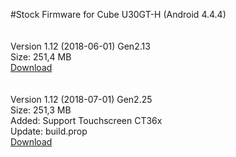 #Stock Firmware for Cube U30GT-H
(Android 4.4.4)
<br><br><br>
Version 1.12 (2018-06-01) Gen2.13<br>
Size: 251,4 MB<br>
<a href="https://yadi.sk/d/ZfUV6-Ny3RDomf" target="_blank">Download</a>
<br><br><br>
Version 1.12 (2018-07-01) Gen2.25<br>
Size: 251,3 MB<br>
Added: Support Touchscreen CT36x<br>
Update: build.prop<br>
<a href="https://yadi.sk/d/Cf9-ijvz3RFMLL" target="_blank">Download</a>

